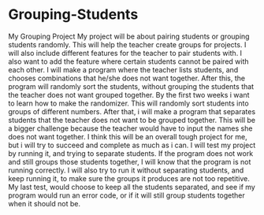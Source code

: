# Grouping-Students
My Grouping Project 
My project will be about pairing students or grouping students randomly. This will help the teacher create groups for projects. I will also include different features for the teacher to pair students with. I also want to add the feature where certain students cannot be paired with each other. I will make a program where the teacher lists students, and chooses combinations that he/she does not want together. After this, the program will randomly sort the students, without grouping the students that the teacher does not want grouped together. 
By the first two weeks i want to learn how to make the randomizer. This will randomly sort students into groups of different numbers. After that, i will make a program that separates students that the teacher does not want to be grouped together. This will be a bigger challenge because the teacher would have to input the names she does not want together. I think this will be an overall tough project for me, but i will try to succeed and complete as much as i can. 
	I will test my project by running it, and trying to separate students. If the program does not work and still groups those students together, I will know that the program is not running correctly. I will also try to run it without separating students, and keep running it, to make sure the groups it produces are not too repetitive. My last test, would choose to keep all the students separated, and see if my program would run an error code, or if it will still group students together when it should not be. 
